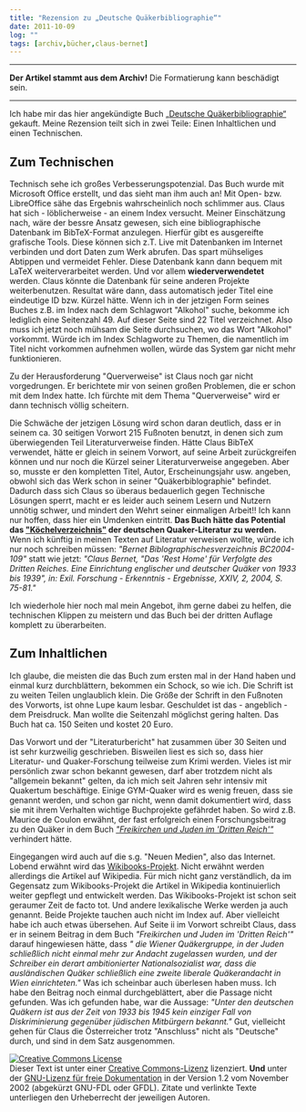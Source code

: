 ```yaml
---
title: "Rezension zu „Deutsche Quäkerbibliographie“"
date: 2011-10-09
log: ""
tags: [archiv,bücher,claus-bernet]
---
```

<hr><b>Der Artikel stammt aus dem Archiv!</b> Die Formatierung kann beschädigt sein.<hr>

Ich habe mir das hier angekündigte Buch <a href="http://www.the-independent-friend.de/?q=node/783">„Deutsche Quäkerbibliographie“</a> gekauft. Meine Rezension teilt sich in zwei Teile: Einen Inhaltlichen und einen Technischen.

<h2>Zum Technischen</h2>

Technisch sehe ich großes Verbesserungspotenzial. Das Buch wurde mit Microsoft Office erstellt, und das sieht man ihm auch an! Mit Open- bzw. LibreOffice sähe das Ergebnis wahrscheinlich noch schlimmer aus. Claus hat sich - löblicherweise - an einem Index versucht.  Meiner Einschätzung nach, wäre der bessre Ansatz gewesen, sich eine bibliographische Datenbank im BibTeX-Format anzulegen. Hierfür gibt es ausgereifte grafische Tools. Diese können sich z.T. Live mit Datenbanken im Internet verbinden und dort Daten zum Werk abrufen. Das spart mühseliges Abtippen und vermeidet Fehler. Diese Datenbank kann dann bequem mit LaTeX weiterverarbeitet werden. Und vor allem <b>wiederverwendetet</b> werden. Claus könnte die Datenbank für seine anderen Projekte weiterbenutzen. Resultat wäre dann, dass automatisch jeder Titel eine eindeutige ID bzw. Kürzel hätte. Wenn ich in der jetzigen Form seines Buches  z.B. im Index nach dem Schlagwort "Alkohol" suche, bekomme ich lediglich eine Seitenzahl 49. Auf dieser Seite sind 22 Titel verzeichnet. Also muss ich jetzt noch mühsam die Seite durchsuchen, wo das Wort "Alkohol" vorkommt. Würde ich im Index Schlagworte zu Themen, die namentlich im Titel nicht vorkommen aufnehmen wollen,  würde das System gar nicht mehr funktionieren. 

Zu der Herausforderung "Querverweise" ist Claus noch gar nicht vorgedrungen. Er berichtete mir von seinen großen Problemen, die er schon mit dem Index hatte. Ich fürchte mit dem Thema "Querverweise" wird er dann technisch völlig scheitern.

Die Schwäche der jetzigen Lösung wird schon daran deutlich, dass er in seinem ca. 30 seitigen Vorwort 215 Fußnoten benutzt, in denen sich zum überwiegenden Teil Literaturverweise finden. Hätte Claus BibTeX verwendet, hätte er gleich in seinem Vorwort, auf seine Arbeit zurückgreifen können und nur noch die Kürzel seiner Literaturverweise angegeben. Aber so, musste er den kompletten Titel, Autor, Erscheinungsjahr usw. angeben,  obwohl sich das Werk schon in seiner "Quäkerbiblographie" befindet. Dadurch dass sich Claus so überaus bedauerlich gegen Technische Lösungen sperrt, macht er es leider auch seinem Lesern und Nutzern unnötig schwer, und mindert den Wehrt seiner einmaligen Arbeit!! Ich kann nur hoffen, dass hier ein Umdenken eintritt. <b>Das Buch hätte das Potential das <a href="http://de.wikipedia.org/wiki/K%C3%B6chelverzeichnis">"Köchelverzeichnis"</a> der deutschen Quaker-Literatur zu werden.</b> Wenn ich künftig in meinen Texten auf Literatur verweisen wollte, würde ich nur noch schreiben müssen: <i>"Bernet Biblographischesverzeichnis BC2004-109"</i> statt wie jetzt:  <i>"Claus Bernet, "Das 'Rest Home' für Verfolgte des Dritten Reiches. Eine Einrichtung englischer und deutscher Quäker von 1933 bis 1939", in: Exil. Forschung - Erkenntnis - Ergebnisse, XXIV, 2, 2004, S. 75-81."</i>

Ich wiederhole hier noch mal mein Angebot, ihm gerne dabei zu helfen, die technischen Klippen zu meistern und das Buch bei der dritten Auflage komplett zu überarbeiten. 

<h2>Zum Inhaltlichen</h2>

Ich glaube, die meisten die das Buch zum ersten mal in der Hand haben und einmal kurz durchblättern, bekommen ein Schock, so wie ich. Die Schrift ist zu weiten Teilen unglaublich klein. Die Größe der Schrift in den Fußnoten des Vorworts, ist ohne Lupe kaum lesbar. Geschuldet ist das - angeblich - dem Preisdruck. Man wollte die Seitenzahl möglichst gering halten. Das Buch hat ca. 150 Seiten und kostet 20 Euro. 

Das Vorwort und der "Literaturbericht" hat zusammen über 30 Seiten und ist sehr kurzweilig geschrieben. Bisweilen liest es sich so, dass hier Literatur- und Quaker-Forschung teilweise zum Krimi werden. Vieles ist mir persönlich zwar schon bekannt gewesen, darf aber trotzdem nicht als "allgemein bekannt" gelten, da ich mich seit Jahren sehr intensiv mit Quakertum beschäftige. Einige GYM-Quaker wird es wenig freuen, dass sie genannt werden, und schon gar nicht, wenn damit dokumentiert wird, dass sie mit ihrem Verhalten wichtige Buchprojekte gefährdet haben. So wird z.B. Maurice de Coulon erwähnt, der fast erfolgreich einen Forschungsbeitrag zu den Quäker in dem Buch <a href="http://www.the-independent-friend.de/?q=node/757"><i>"Freikirchen und Juden im 'Dritten Reich'"</i></a>  verhindert hätte. 

Eingegangen wird auch auf die s.g. "Neuen Medien", also das Internet. Lobend erwähnt wird das <a href="http://de.wikibooks.org/wiki/Einf%C3%BChrung_in_das_Qu%C3%A4kertum">Wikibooks-Projekt</a>. Nicht erwähnt werden allerdings die Artikel auf Wikipedia. Für mich nicht ganz verständlich, da im Gegensatz zum Wikibooks-Projekt die Artikel in Wikipedia kontinuierlich weiter gepflegt und entwickelt werden. Das Wikibooks-Projekt ist schon seit geraumer Zeit de facto tot. Und andere lexikalische Werke werden ja auch genannt. Beide Projekte tauchen auch nicht im Index auf. Aber vielleicht habe ich auch etwas übersehen. Auf Seite ii im Vorwort schreibt Claus, dass er in seinem Beitrag in dem Buch <i>"Freikirchen und Juden im 'Dritten Reich'"</i> darauf hingewiesen hätte, dass <i>" die Wiener Quäkergruppe, in der Juden schließlich nicht einmal mehr zur Andacht zugelassen wurden, und der Schreiber ein derart ambitionierter Nationalsozialist war, dass die ausländischen Quäker schließlich eine zweite liberale Quäkerandacht in Wien einrichteten."</i> Was ich scheinbar auch überlesen haben muss. Ich habe den Beitrag noch einmal durchgeblättert, aber die Passage nicht gefunden. Was ich gefunden habe, war die Aussage: <i>"Unter den deutschen Quäkern ist aus der Zeit von 1933 bis 1945 kein einziger Fall von Diskriminierung gegenüber jüdischen Mitbürgern bekannt."</i> Gut, vielleicht gehen für Claus die Österreicher trotz "Anschluss" nicht als "Deutsche" durch, und sind in dem Satz ausgenommen.


<a href="http://creativecommons.org/licenses/by-sa/3.0/de/" rel="license"><img src="http://i.creativecommons.org/l/by-sa/3.0/de/88x31.png" style="border-width: 0pt;" alt="Creative Commons License" /></a><br />
Dieser <span rel="dc:type" href="http://purl.org/dc/dcmitype/Text" xmlns:dc="http://purl.org/dc/elements/1.1/">Text</span> ist unter einer <a href="http://creativecommons.org/licenses/by-sa/3.0/de/" rel="license">Creative Commons-Lizenz</a> lizenziert. <b>Und</b> unter der <a href="http://de.wikipedia.org/wiki/GFDL">GNU-Lizenz f&uuml;r freie Dokumentation</a> in der Version 1.2 vom November 2002 (abgek&uuml;rzt GNU-FDL oder GFDL). Zitate und verlinkte Texte unterliegen den Urheberrecht der jeweiligen Autoren.

